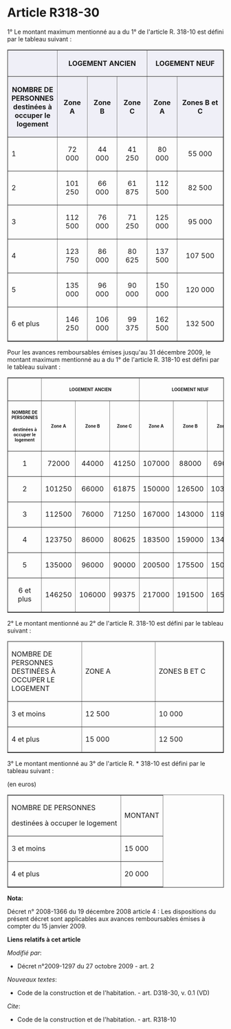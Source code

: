 # Article R318-30

1° Le montant maximum mentionné au a du 1° de l'article R. 318-10 est défini par le tableau suivant : 

<table cellpadding="4" cellspacing="1" border="1">
    <thead>
      <tr>
        <th align="center" width="65" bgcolor="#efeff7">

</th>
        <th align="center" width="195" colspan="3" bgcolor="#efeff7">

LOGEMENT ANCIEN </th>
        <th colspan="2" width="195" bgcolor="#efeff7" align="center">

LOGEMENT NEUF </th>
      </tr>
      <tr>
        <th width="65" bgcolor="#efeff7" align="center">

NOMBRE DE PERSONNES destinées à occuper le logement </th>
        <th bgcolor="#efeff7" width="65" align="center">

Zone A </th>
        <th width="65" align="center" bgcolor="#efeff7">

Zone B </th>
        <th align="center" width="65" bgcolor="#efeff7">

Zone C </th>
        <th align="center" width="65" bgcolor="#efeff7">

Zone A </th>
        <th bgcolor="#efeff7" align="center" width="130">

Zones B et C </th>
      </tr>
    </thead>
    <tbody>
      <tr>
        <td align="left">

1 </td>
        <td align="center">

72 000 </td>
        <td align="center">

44 000 </td>
        <td align="center">

41 250 </td>
        <td align="center">

80 000 </td>
        <td align="center">

55 000 </td>
      </tr>
      <tr>
        <td align="left">

2 </td>
        <td align="center">

101 250 </td>
        <td align="center">

66 000 </td>
        <td align="center">

61 875 </td>
        <td align="center">

112 500 </td>
        <td align="center">

82 500 </td>
      </tr>
      <tr>
        <td align="left">

3 </td>
        <td align="center">

112 500 </td>
        <td align="center">

76 000 </td>
        <td align="center">

71 250 </td>
        <td align="center">

125 000 </td>
        <td align="center">

95 000 </td>
      </tr>
      <tr>
        <td align="left">

4 </td>
        <td align="center">

123 750 </td>
        <td align="center">

86 000 </td>
        <td align="center">

80 625 </td>
        <td align="center">

137 500 </td>
        <td align="center">

107 500 </td>
      </tr>
      <tr>
        <td align="left">

5 </td>
        <td align="center">

135 000 </td>
        <td align="center">

96 000 </td>
        <td align="center">

90 000 </td>
        <td align="center">

150 000 </td>
        <td align="center">

120 000 </td>
      </tr>
      <tr>
        <td align="left">

6 et plus </td>
        <td align="center">

146 250 </td>
        <td align="center">

106 000 </td>
        <td align="center">

99 375 </td>
        <td align="center">

162 500 </td>
        <td align="center">

132 500 </td>
      </tr>
    </tbody>
  </table>

Pour les avances remboursables émises jusqu'au 31 décembre 2009, le montant maximum mentionné au a du 1° de l'article R.
318-10 est défini par le tableau suivant : 

<table border="1">
  <tbody>
    <tr>
      <th>

</th>
      <th colspan="3">

<font size="1">LOGEMENT ANCIEN 

</font>
      </th>
      <th colspan="3">

<font size="1">LOGEMENT NEUF 

</font>
      </th>
    </tr>
    <tr>
      <th>

<font size="1">NOMBRE DE PERSONNES </font>

<font size="1">destinées à occuper le logement 

</font>

</th>
      <th>

<font size="1">Zone A 

</font>
      </th>
      <th>

<font size="1">Zone B 

</font>
      </th>
      <th>

<font size="1">Zone C 

</font>
      </th>
      <th>

<font size="1">Zone A 

</font>
      </th>
      <th>

<font size="1">Zone B 

</font>
      </th>
      <th>

<font size="1">Zone C 

</font>
      </th>
    </tr>
    <tr>
      <td align="center">

1 

</td>
      <td align="center">

72000 

</td>
      <td align="center">

44000 

</td>
      <td align="center">

41250 

</td>
      <td align="center">

107000 

</td>
      <td align="center">

88000 

</td>
      <td align="center">

69000 

</td>
    </tr>
    <tr>
      <td align="center">

2 

</td>
      <td align="center">

101250 

</td>
      <td align="center">

66000 

</td>
      <td align="center">

61875 

</td>
      <td align="center">

150000 

</td>
      <td align="center">

126500 

</td>
      <td align="center">

103000 

</td>
    </tr>
    <tr>
      <td align="center">

3 

</td>
      <td align="center">

112500 

</td>
      <td align="center">

76000 

</td>
      <td align="center">

71250 

</td>
      <td align="center">

167000 

</td>
      <td align="center">

143000 

</td>
      <td align="center">

119000 

</td>
    </tr>
    <tr>
      <td align="center">

4 

</td>
      <td align="center">

123750 

</td>
      <td align="center">

86000 

</td>
      <td align="center">

80625 

</td>
      <td align="center">

183500 

</td>
      <td align="center">

159000 

</td>
      <td align="center">

134500 

</td>
    </tr>
    <tr>
      <td align="center">

5 

</td>
      <td align="center">

135000 

</td>
      <td align="center">

96000 

</td>
      <td align="center">

90000 

</td>
      <td align="center">

200500 

</td>
      <td align="center">

175500 

</td>
      <td align="center">

150000 

</td>
    </tr>
    <tr>
      <td align="center">

6 et plus 

</td>
      <td align="center">

146250 

</td>
      <td align="center">

106000 

</td>
      <td align="center">

99375 

</td>
      <td align="center">

217000 

</td>
      <td align="center">

191500 

</td>
      <td align="center">

165500 

</td>
    </tr>
  </tbody>
</table>

2° Le montant mentionné au 2° de l'article R. 318-10 est défini par le tableau suivant : 

<table border="1" cellspacing="1" cellpadding="0">
  <thead>
    <tr>
      <td width="156">

NOMBRE DE PERSONNES DESTINÉES À OCCUPER LE LOGEMENT 

</td>
      <td width="156">

ZONE A 

</td>
      <td width="143">

ZONES B ET C 

</td>
    </tr>
  </thead>
  <tbody>
    <tr>
      <td valign="top">

3 et moins 

</td>
      <td valign="top">

12 500 

</td>
      <td valign="top">

10 000 

</td>
    </tr>
    <tr>
      <td valign="top">

4 et plus 

</td>
      <td valign="top">

15 000 

</td>
      <td valign="top">

12 500 

</td>
    </tr>
  </tbody>
</table>

3° Le montant mentionné au 3° de l'article R. * 318-10 est défini par le tableau suivant : 

(en euros) 

<table border="1" cellpadding="0">
  <tbody>
    <tr>
      <td>

NOMBRE DE PERSONNES 

destinées à occuper le logement 

</td>
      <td>

MONTANT 

</td>
    </tr>
    <tr>
      <td>

3 et moins 

</td>
      <td>

15 000 

</td>
    </tr>
    <tr>
      <td>

4 et plus 

</td>
      <td>

20 000

</td>
    </tr>
  </tbody>
</table>

**Nota:**

Décret n° 2008-1366 du 19 décembre 2008 article 4 : Les dispositions du présent décret sont applicables aux avances
remboursables émises à compter du 15 janvier 2009.

**Liens relatifs à cet article**

_Modifié par_:

  - Décret n°2009-1297 du 27 octobre 2009 - art. 2

_Nouveaux textes_:

  - Code de la construction et de l'habitation. - art. D318-30, v. 0.1 (VD)

_Cite_:

  - Code de la construction et de l'habitation. - art. R318-10
